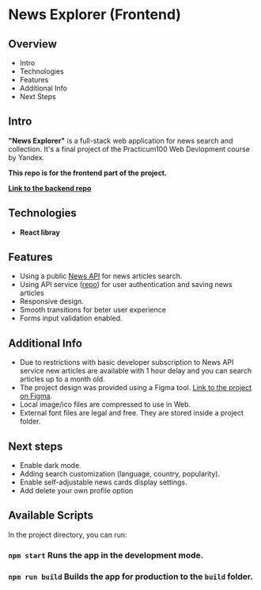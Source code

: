 # News Explorer (Frontend)

## Overview

- Intro
- Technologies
- Features
- Additional Info
- Next Steps

## **Intro**

**"News Explorer"** is a full-stack web application for news search and collection. It's a final project of the Practicum100 Web Devlopment course by Yandex.

**This repo is for the frontend part of the project.**

[**Link to the backend repo** ][news_explorer_backend]

## **Technologies**

- **React libray**

## **Features**

- Using a public [News API][news_api] for news articles search.
- Using API service ([repo][news_explorer_backend]) for user authentication and saving news articles
- Responsive design.
- Smooth transitions for beter user experience
- Forms input validation enabled.

## **Additional Info**

- Due to restrictions with basic developer subscription to News API service new articles are available with 1 hour delay and you can search articles up to a month old.
- The project design was provided using a Figma tool. [Link to the project on Figma][figma].
- Local image/ico files are compressed to use in Web.
- External font files are legal and free. They are stored inside a project folder.

## **Next steps**

- Enable dark mode.
- Adding search customization (language, country, popularity).
- Enable self-adjustable news cards display settings.
- Add delete your own profile option

[news_api]: https://newsapi.org/
[news_explorer_backend]: https://github.com/sashadar/news-explorer-api
[figma]: https://www.figma.com/file/z1bxDn7eBEDlsDhnZ9dtin/Your-Final-Project?node-id=0%3A1

## Available Scripts

In the project directory, you can run:

### `npm start` Runs the app in the development mode.

### `npm run build` Builds the app for production to the `build` folder.
